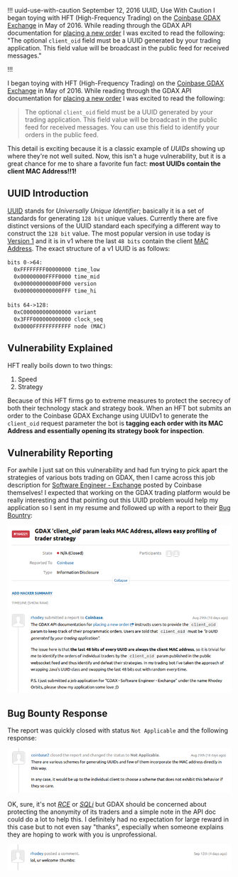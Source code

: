 !!!
uuid-use-with-caution
September 12, 2016
UUID, Use With Caution
I began toying with HFT (High-Frequency Trading) on the [Coinbase GDAX Exchange](https://www.gdax.com/) in May of 2016. While reading through the GDAX API documentation for [placing a new order](https://docs.gdax.com/#place-a-new-order) I was excited to read the following: "The optional `client_oid` field must be a UUID generated by your trading application. This field value will be broadcast in the public feed for received messages."
<!--no banner-->
!!!


I began toying with HFT (High-Frequency Trading) on the [Coinbase GDAX Exchange](https://www.gdax.com/) in May of 2016. While reading through the GDAX API documentation for [placing a new order](https://docs.gdax.com/#place-a-new-order) I was excited to read the following:

> The optional `client_oid` field must be a UUID generated by your trading application. This field value will be broadcast in the public feed for received messages. You can use this field to identify your orders in the public feed.

This detail is exciting because it is a classic example of *UUIDs* showing up where they're not well suited. Now, this isn't a huge vulnerability, but it is a great chance for me to share a favorite fun fact: **most UUIDs contain the client MAC Address!!1!**

## UUID Introduction
[UUID](https://en.wikipedia.org/wiki/Universally_unique_identifier) stands for *Universally Unique Identifier*; basically it is a set of standards for generating `128 bit` unique values. Currently there are five distinct versions of the UUID standard each specifying a different way to construct the `128 bit` value. The most popular version in use today is [Version 1](https://en.wikipedia.org/wiki/Universally_unique_identifier#Version_1_.28date-time_and_MAC_address.29) and it is in v1 where the last `48 bits` contain the client [MAC Address](https://en.wikipedia.org/wiki/MAC_address). The exact structure of a v1 UUID is as follows:

```
bits 0->64:
  0xFFFFFFFF00000000 time_low
  0x00000000FFFF0000 time_mid
  0x000000000000F000 version
  0x0000000000000FFF time_hi

bits 64->128:
  0xC000000000000000 variant
  0x3FFF000000000000 clock_seq
  0x0000FFFFFFFFFFFF node (MAC)
```

## Vulnerability Explained
HFT really boils down to two things:

1. Speed
2. Strategy

Because of this HFT firms go to extreme measures to protect the secrecy of both their technology stack and strategy book. When an HFT bot submits an order to the Coinbase GDAX Exchange using UUIDv1 to generate the `client_oid` request parameter the bot is **tagging each order with its MAC Address and essentially opening its strategy book for inspection**.

## Vulnerability Reporting
For awhile I just sat on this vulnerability and had fun trying to pick apart the strategies of various bots trading on GDAX, then I came across this job description for [Software Engineer - Exchange](https://www.coinbase.com/careers/262509) posted by Coinbase themselves! I expected that working on the GDAX trading platform would be really interesting and that pointing out this UUID problem would help my application so I sent in my resume and followed up with a report to their [Bug Bountry](https://www.coinbase.com/whitehat):

![](/assets/img/gdax/gdax-report.png)

## Bug Bounty Response
The report was quickly closed with status `Not Applicable` and the following response:

![](/assets/img/gdax/gdax-response.png)

OK, sure, it's not *[RCE](https://en.wikipedia.org/wiki/Arbitrary_code_execution)* or *[SQLi](https://en.wikipedia.org/wiki/SQL_injection)* but GDAX should be concerned about protecting the anonymity of its traders and a simple note in the API doc could do a lot to help this. I definitely had no expectation for large reward in this case but to not even say "thanks", especially when someone explains they are hoping to work with you is unprofessional.

![](/assets/img/gdax/gdax-lol.png)
